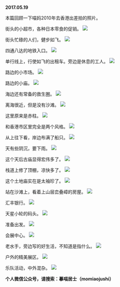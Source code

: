 
          
**2017.05.19**

本篇回顾一下喵妈2010年去香港出差拍的照片。

街头的小超市，各种日本零食的促销。
![](//upload-images.jianshu.io/upload_images/51001-90cef039887af459.jpg)


街头忙碌的人们，健步如飞。
![](//upload-images.jianshu.io/upload_images/51001-f422dd1ad90ddc9a.jpg)


四通八达的地铁入口。
![](//upload-images.jianshu.io/upload_images/51001-ef36bd52f1098822.jpg)


单行线上，行使如飞的出租车。旁边是休息的工人。
![](//upload-images.jianshu.io/upload_images/51001-0e430aeffa269996.jpg)


路边的小市场。
![](//upload-images.jianshu.io/upload_images/51001-af642021d746958c.jpg)


路边的小庙。
![](//upload-images.jianshu.io/upload_images/51001-c09aa8d6643d9c33.jpg)


海边还有常备的救生圈。
![](//upload-images.jianshu.io/upload_images/51001-8df4495b12394e5e.jpg)


离海很近，但是没有沙滩。
![](//upload-images.jianshu.io/upload_images/51001-b1aea2105079ecbe.jpg)


这里原来是赤柱。
![](//upload-images.jianshu.io/upload_images/51001-68df26b80d12fb08.jpg)


和香港市区里完全是两个风格。
![](//upload-images.jianshu.io/upload_images/51001-ef11010d67055f92.jpg)


从上往下看，岸边布满了船只。
![](//upload-images.jianshu.io/upload_images/51001-59165f27b5b40122.jpg)


天有些阴沉，要下雨。
![](//upload-images.jianshu.io/upload_images/51001-e6f0be0561993f6f.jpg)


这个天后古庙显得宏伟多了。
![](//upload-images.jianshu.io/upload_images/51001-19bc821c7010821b.jpg)


栈道上修了顶棚，凉快多了。
![](//upload-images.jianshu.io/upload_images/51001-68cb787d424f2413.jpg)


这个土地庙实在是太袖珍了。
![](//upload-images.jianshu.io/upload_images/51001-e32ad76e7135fc94.jpg)


站在沙滩上，看着上山层峦叠嶂的房屋。
![](//upload-images.jianshu.io/upload_images/51001-9a48f4fdfef23d41.jpg)


汇丰银行。
![](//upload-images.jianshu.io/upload_images/51001-a022a048e75049e7.jpg)


天星小轮的码头。
![](//upload-images.jianshu.io/upload_images/51001-9d766ceb7d0ec615.jpg)


准备出发。
![](//upload-images.jianshu.io/upload_images/51001-a63e1292292c5420.jpg)


会展中心。
![](//upload-images.jianshu.io/upload_images/51001-db6881f8197aec9f.jpg)


老水手，旁边写的好生活，不知道是指什么。
![](//upload-images.jianshu.io/upload_images/51001-747efe2126517b5c.jpg)


户外的精美展区。
![](//upload-images.jianshu.io/upload_images/51001-d5fb89ad42fb8d75.jpg)


乐队活动，中外混杂。
![](//upload-images.jianshu.io/upload_images/51001-13e71c6d81a5049a.jpg)



**个人微信公众号，请搜索：摹喵居士（momiaojushi）**

        